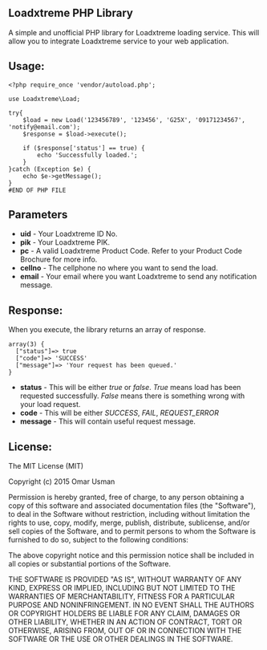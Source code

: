 **Loadxtreme PHP Library**
----------------------
A simple and unofficial PHP library for Loadxtreme loading service. This will allow you to integrate Loadxtreme service to your web application.

Usage:
------

    <?php require_once 'vendor/autoload.php';
    
    use Loadxtreme\Load;
    
    try{
        $load = new Load('123456789', '123456', 'G25X', '09171234567', 'notify@email.com');
        $response = $load->execute();
        
        if ($response['status'] == true) {
	        echo 'Successfully loaded.';
        }
    }catch (Exception $e) {
        echo $e->getMessage();
    }
    #END OF PHP FILE

Parameters
----------
 - **uid** - Your Loadxtreme ID No.
 - **pik** - Your Loadxtreme PIK.
 - **pc** -  A valid Loadxtreme Product Code. Refer to your Product Code Brochure for more info.
 - **cellno** - The cellphone no where you want to send the load.
 - **email** - Your email where you want Loadxtreme to send any notification message.


Response:
--------
When you execute, the library returns an array of response.

    array(3) {
      ["status"]=> true
      ["code"]=> 'SUCCESS'
      ["message"]=> 'Your request has been queued.'
    }

 - **status** - This will be either *true* or *false*. *True* means load has been requested successfully. *False* means there is something wrong with your load request.
 - **code** - This will be either *SUCCESS*, *FAIL*, *REQUEST_ERROR*
 - **message** - This will contain useful request message.

License:
--------

The MIT License (MIT)

Copyright (c) 2015 Omar Usman

Permission is hereby granted, free of charge, to any person obtaining a copy
of this software and associated documentation files (the "Software"), to deal
in the Software without restriction, including without limitation the rights
to use, copy, modify, merge, publish, distribute, sublicense, and/or sell
copies of the Software, and to permit persons to whom the Software is
furnished to do so, subject to the following conditions:

The above copyright notice and this permission notice shall be included in all
copies or substantial portions of the Software.

THE SOFTWARE IS PROVIDED "AS IS", WITHOUT WARRANTY OF ANY KIND, EXPRESS OR
IMPLIED, INCLUDING BUT NOT LIMITED TO THE WARRANTIES OF MERCHANTABILITY,
FITNESS FOR A PARTICULAR PURPOSE AND NONINFRINGEMENT. IN NO EVENT SHALL THE
AUTHORS OR COPYRIGHT HOLDERS BE LIABLE FOR ANY CLAIM, DAMAGES OR OTHER
LIABILITY, WHETHER IN AN ACTION OF CONTRACT, TORT OR OTHERWISE, ARISING FROM,
OUT OF OR IN CONNECTION WITH THE SOFTWARE OR THE USE OR OTHER DEALINGS IN THE
SOFTWARE.
